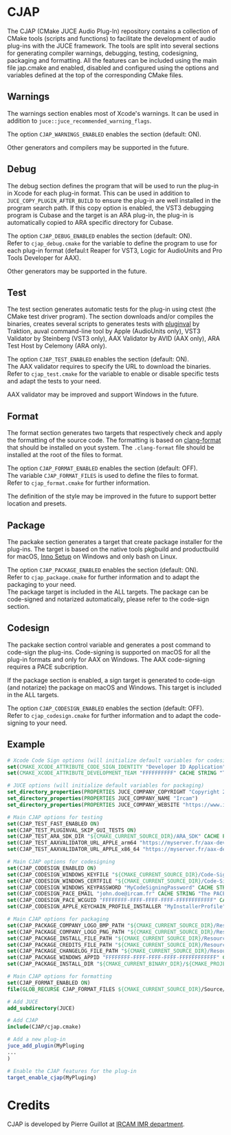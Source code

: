 # CJAP 

The CJAP (CMake JUCE Audio Plug-In) repository contains a collection of CMake tools (scripts and functions) to facilitate the development of audio plug-ins with the JUCE framework. The tools are split into several sections for generating compiler warnings, debugging, testing, codesigning, packaging and formatting. All the features can be included using the main file jap.cmake and enabled, disabled and configured using the options and variables defined at the top of the corresponding CMake files.

## Warnings
The warnings section enables most of Xcode's warnings. It can be used in addition to `juce::juce_recommended_warning_flags`.

The option `CJAP_WARNINGS_ENABLED` enables the section (default: ON). 

Other generators and compilers may be supported in the future.

## Debug
The debug section defines the program that will be used to run the plug-in in Xcode for each plug-in format. This can be used in addition to `JUCE_COPY_PLUGIN_AFTER_BUILD` to ensure the plug-in are well installed in the program search path. If this copy option is enabled, the VST3 debugging program is Cubase and the target is an ARA plug-in, the plug-in is automatically copied to ARA specific directory for Cubase.

The option `CJAP_DEBUG_ENABLED` enables the section (default: ON).  
Refer to `cjap_debug.cmake` for the variable to define the program to use for each plug-in format (defaul:t Reaper for VST3, Logic for AudioUnits and Pro Tools Developer for AAX).

Other generators may be supported in the future.

## Test
The test section generates automatic tests for the plug-in using ctest (the CMake test driver program). The section downloads and/or compiles the binaries, creates several scripts to generates tests with [pluginval](https://github.com/Tracktion/pluginval) by Traktion, auval command-line tool by Apple (AudioUnits only), VST3 Validator by Steinberg (VST3 only), AAX Validator by AVID (AAX only), ARA Test Host by Celemony (ARA only). 

The option `CJAP_TEST_ENABLED` enables the section (default: ON).  
The AAX validator requires to specify the URL to download the binaries.  
Refer to `cjap_test.cmake` for the variable to enable or disable specific tests and adapt the tests to your need.

AAX validator may be improved and support Windows in the future.

## Format
The format section generates two targets that respectively check and apply the formatting of the source code. The formatting is based on [clang-format](https://clang.llvm.org/docs/ClangFormat.html) that should be installed on yout system. The `.clang-format` file should be installed at the root of the files to format.

The option `CJAP_FORMAT_ENABLED` enables the section (default: OFF).  
The variable `CJAP_FORMAT_FILES` is used to define the files to format.  
Refer to `cjap_format.cmake` for further information.

The definition of the style may be improved in the future to support better location and presets. 

## Package
The packake section generates a target that create package installer for the plug-ins. The target is based on the native tools pkgbuild and productbuild for macOS, [Inno Setup](https://jrsoftware.org/isinfo.php) on Windows and only bash on Linux. 

The option `CJAP_PACKAGE_ENABLED` enables the section (default: ON).  
Refer to `cjap_package.cmake` for further information and to adapt the packaging to your need.  
The package target is included in the ALL targets.
The package can be code-signed and notarized automatically, please refer to the code-sign section.

## Codesign
The packake section control variable and generates a post command to code-sign the plug-ins. Code-signing is supported on macOS for all the plug-in formats and only for AAX on Windows. The AAX code-signing requires a PACE subcription. 

If the package section is enabled, a sign target is generated to code-sign (and notarize) the package on macOS and Windows. This target is included in the ALL targets.

The option `CJAP_CODESIGN_ENABLED` enables the section (default: OFF).  
Refer to `cjap_codesign.cmake` for further information and to adapt the code-signing to your need.  

## Example

```cmake
# Xcode Code Sign options (will initialize default variables for codesigning)
set(CMAKE_XCODE_ATTRIBUTE_CODE_SIGN_IDENTITY "Developer ID Application" CACHE STRING "The Apple code sign identity")
set(CMAKE_XCODE_ATTRIBUTE_DEVELOPMENT_TEAM "FFFFFFFFFF" CACHE STRING "The Apple development team identifier")

# JUCE options (will initialize default variables for packaging)
set_directory_properties(PROPERTIES JUCE_COMPANY_COPYRIGHT "Copyright 2024 Ircam. All rights reserved")
set_directory_properties(PROPERTIES JUCE_COMPANY_NAME "Ircam")
set_directory_properties(PROPERTIES JUCE_COMPANY_WEBSITE "https://www.ircam.fr/")

# Main CJAP options for testing
set(CJAP_TEST_FAST_ENABLED ON)
set(CJAP_TEST_PLUGINVAL_SKIP_GUI_TESTS ON)
set(CJAP_TEST_ARA_SDK_DIR "${CMAKE_CURRENT_SOURCE_DIR}/ARA_SDK" CACHE PATH "The path where the ARA SDK is located")
set(CJAP_TEST_AAXVALIDATOR_URL_APPLE_arm64 "https://myserver.fr/aax-developer-tools-mac-arm64.tar.gz" CACHE PATH "The URL of the AAX validator for Apple arm64")
set(CJAP_TEST_AAXVALIDATOR_URL_APPLE_x86_64 "https://myserver.fr/aax-developer-tools-mac-x86_64.tar.gz" CACHE PATH "The URL of the AAX validator for Apple x86_64")

# Main CJAP options for codesigning
set(CJAP_CODESIGN_ENABLED ON)
set(CJAP_CODESIGN_WINDOWS_KEYFILE "${CMAKE_CURRENT_SOURCE_DIR}/Code-Signing-Certificate.p12" CACHE PATH "The Windows (.p12) certificate file")
set(CJAP_CODESIGN_WINDOWS_CERTFILE "${CMAKE_CURRENT_SOURCE_DIR}/Code-Signing-Certificate.pfx" CACHE PATH "The Windows (.pfx) certificate file")
set(CJAP_CODESIGN_WINDOWS_KEYPASSWORD "MyCodeSigningPassword" CACHE STRING "The password of the Windows(.p12) certificate file")
set(CJAP_CODESIGN_PACE_EMAIL "john.doe@ircam.fr" CACHE STRING "The PACE developer email")
set(CJAP_CODESIGN_PACE_WCGUID "FFFFFFFF-FFFF-FFFF-FFFF-FFFFFFFFFFFF" CACHE STRING "The PACE GUID")
set(CJAP_CODESIGN_APPLE_KEYCHAIN_PROFILE_INSTALLER "MyInstallerProfile" CACHE STRING "The Apple keychain profile for installer")

# Main CJAP options for packaging
set(CJAP_PACKAGE_COMPANY_LOGO_BMP_PATH "${CMAKE_CURRENT_SOURCE_DIR}/Resource/Ircam.bmp" CACHE PATH "The path to the company logo bmp file")
set(CJAP_PACKAGE_COMPANY_LOGO_PNG_PATH "${CMAKE_CURRENT_SOURCE_DIR}/Resource/Ircam.png" CACHE PATH "The path to the company logo bmp file")
set(CJAP_PACKAGE_INSTALL_FILE_PATH "${CMAKE_CURRENT_SOURCE_DIR}/Resource/Install.txt" CACHE PATH "The path to the install text file")
set(CJAP_PACKAGE_CREDITS_FILE_PATH "${CMAKE_CURRENT_SOURCE_DIR}/Resource/Credits.txt" CACHE PATH "The path to the credits text file")
set(CJAP_PACKAGE_CHANGELOG_FILE_PATH "${CMAKE_CURRENT_SOURCE_DIR}/Resource/ChangeLog.txt" CACHE PATH "The path to the change log text file")
set(CJAP_PACKAGE_WINDOWS_APPID "FFFFFFFF-FFFF-FFFF-FFFF-FFFFFFFFFFFF" CACHE STRING "The PACE GUID")
set(CJAP_PACKAGE_INSTALL_DIR "${CMAKE_CURRENT_BINARY_DIR}/${CMAKE_PROJECT_NAME}" CACHE STRING "The directory where the installation program will be created")

# Main CJAP options for formatting
set(CJAP_FORMAT_ENABLED ON)
file(GLOB_RECURSE CJAP_FORMAT_FILES ${CMAKE_CURRENT_SOURCE_DIR}/Source/*.cpp ${CMAKE_CURRENT_SOURCE_DIR}/Source/*.h)

# Add JUCE
add_subdirectory(JUCE)

# Add CJAP
include(CJAP/cjap.cmake)

# Add a new plug-in
juce_add_plugin(MyPluging
...
)

# Enable the CJAP features for the plug-in
target_enable_cjap(MyPluging)
```

# Credits

CJAP is developed by Pierre Guillot at [IRCAM IMR department](https://www.ircam.fr/). 
